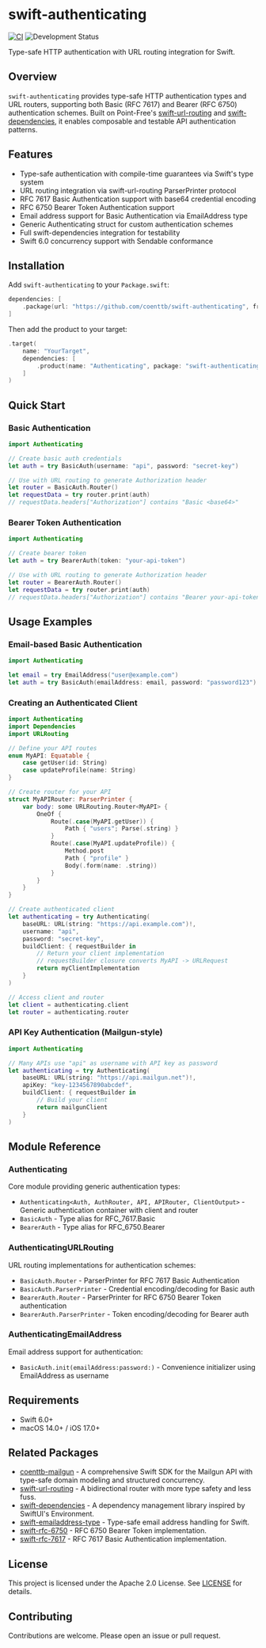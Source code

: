 # swift-authenticating

[![CI](https://github.com/coenttb/swift-authenticating/workflows/CI/badge.svg)](https://github.com/coenttb/swift-authenticating/actions/workflows/ci.yml)
![Development Status](https://img.shields.io/badge/status-active--development-blue.svg)

Type-safe HTTP authentication with URL routing integration for Swift.

## Overview

`swift-authenticating` provides type-safe HTTP authentication types and URL routers, supporting both Basic (RFC 7617) and Bearer (RFC 6750) authentication schemes. Built on Point-Free's [swift-url-routing](https://github.com/pointfreeco/swift-url-routing) and [swift-dependencies](https://github.com/pointfreeco/swift-dependencies), it enables composable and testable API authentication patterns.

## Features

- Type-safe authentication with compile-time guarantees via Swift's type system
- URL routing integration via swift-url-routing ParserPrinter protocol
- RFC 7617 Basic Authentication support with base64 credential encoding
- RFC 6750 Bearer Token Authentication support
- Email address support for Basic Authentication via EmailAddress type
- Generic Authenticating struct for custom authentication schemes
- Full swift-dependencies integration for testability
- Swift 6.0 concurrency support with Sendable conformance

## Installation

Add `swift-authenticating` to your `Package.swift`:

```swift
dependencies: [
    .package(url: "https://github.com/coenttb/swift-authenticating", from: "0.0.1")
]
```

Then add the product to your target:

```swift
.target(
    name: "YourTarget",
    dependencies: [
        .product(name: "Authenticating", package: "swift-authenticating")
    ]
)
```

## Quick Start

### Basic Authentication

```swift
import Authenticating

// Create basic auth credentials
let auth = try BasicAuth(username: "api", password: "secret-key")

// Use with URL routing to generate Authorization header
let router = BasicAuth.Router()
let requestData = try router.print(auth)
// requestData.headers["Authorization"] contains "Basic <base64>"
```

### Bearer Token Authentication

```swift
import Authenticating

// Create bearer token
let auth = try BearerAuth(token: "your-api-token")

// Use with URL routing to generate Authorization header
let router = BearerAuth.Router()
let requestData = try router.print(auth)
// requestData.headers["Authorization"] contains "Bearer your-api-token"
```

## Usage Examples

### Email-based Basic Authentication

```swift
import Authenticating

let email = try EmailAddress("user@example.com")
let auth = try BasicAuth(emailAddress: email, password: "password123")
```

### Creating an Authenticated Client

```swift
import Authenticating
import Dependencies
import URLRouting

// Define your API routes
enum MyAPI: Equatable {
    case getUser(id: String)
    case updateProfile(name: String)
}

// Create router for your API
struct MyAPIRouter: ParserPrinter {
    var body: some URLRouting.Router<MyAPI> {
        OneOf {
            Route(.case(MyAPI.getUser)) {
                Path { "users"; Parse(.string) }
            }
            Route(.case(MyAPI.updateProfile)) {
                Method.post
                Path { "profile" }
                Body(.form(name: .string))
            }
        }
    }
}

// Create authenticated client
let authenticating = try Authenticating(
    baseURL: URL(string: "https://api.example.com")!,
    username: "api",
    password: "secret-key",
    buildClient: { requestBuilder in
        // Return your client implementation
        // requestBuilder closure converts MyAPI -> URLRequest
        return myClientImplementation
    }
)

// Access client and router
let client = authenticating.client
let router = authenticating.router
```

### API Key Authentication (Mailgun-style)

```swift
import Authenticating

// Many APIs use "api" as username with API key as password
let authenticating = try Authenticating(
    baseURL: URL(string: "https://api.mailgun.net")!,
    apiKey: "key-1234567890abcdef",
    buildClient: { requestBuilder in
        // Build your client
        return mailgunClient
    }
)
```

## Module Reference

### Authenticating

Core module providing generic authentication types:

- `Authenticating<Auth, AuthRouter, API, APIRouter, ClientOutput>` - Generic authentication container with client and router
- `BasicAuth` - Type alias for RFC_7617.Basic
- `BearerAuth` - Type alias for RFC_6750.Bearer

### AuthenticatingURLRouting

URL routing implementations for authentication schemes:

- `BasicAuth.Router` - ParserPrinter for RFC 7617 Basic Authentication
- `BasicAuth.ParserPrinter` - Credential encoding/decoding for Basic auth
- `BearerAuth.Router` - ParserPrinter for RFC 6750 Bearer Token authentication
- `BearerAuth.ParserPrinter` - Token encoding/decoding for Bearer auth

### AuthenticatingEmailAddress

Email address support for authentication:

- `BasicAuth.init(emailAddress:password:)` - Convenience initializer using EmailAddress as username

## Requirements

- Swift 6.0+
- macOS 14.0+ / iOS 17.0+

## Related Packages

- [coenttb-mailgun](https://github.com/coenttb/coenttb-mailgun) - A comprehensive Swift SDK for the Mailgun API with type-safe domain modeling and structured concurrency.
- [swift-url-routing](https://github.com/pointfreeco/swift-url-routing) - A bidirectional router with more type safety and less fuss.
- [swift-dependencies](https://github.com/pointfreeco/swift-dependencies) - A dependency management library inspired by SwiftUI's Environment.
- [swift-emailaddress-type](https://github.com/coenttb/swift-emailaddress-type) - Type-safe email address handling for Swift.
- [swift-rfc-6750](https://github.com/swift-web-standards/swift-rfc-6750) - RFC 6750 Bearer Token implementation.
- [swift-rfc-7617](https://github.com/swift-web-standards/swift-rfc-7617) - RFC 7617 Basic Authentication implementation.

## License

This project is licensed under the Apache 2.0 License. See [LICENSE](LICENSE) for details.

## Contributing

Contributions are welcome. Please open an issue or pull request.
